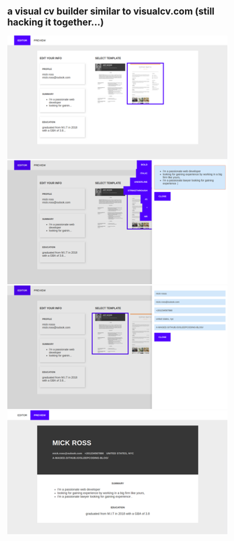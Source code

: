 ## a visual cv builder similar to visualcv.com (still hacking it together...)

![screenshot1](https://raw.githubusercontent.com/A-Maged/cv-builder-react/master/public/images/screenshot-1.png)
![screenshot2](https://raw.githubusercontent.com/A-Maged/cv-builder-react/master/public/images/screenshot-2.png)
![screenshot3](https://raw.githubusercontent.com/A-Maged/cv-builder-react/master/public/images/screenshot-3.png)
![screenshot4](https://raw.githubusercontent.com/A-Maged/cv-builder-react/master/public/images/screenshot-4.png)
